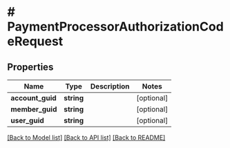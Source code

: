 # # PaymentProcessorAuthorizationCodeRequest

## Properties

Name | Type | Description | Notes
------------ | ------------- | ------------- | -------------
**account_guid** | **string** |  | [optional]
**member_guid** | **string** |  | [optional]
**user_guid** | **string** |  | [optional]

[[Back to Model list]](../../README.md#models) [[Back to API list]](../../README.md#endpoints) [[Back to README]](../../README.md)
